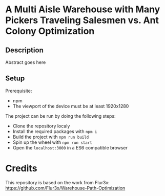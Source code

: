 # A Multi Aisle Warehouse with Many Pickers Traveling Salesmen vs. Ant Colony Optimization 

## Description
Abstract goes here

## Setup
Prerequisite:
* npm
* The viewport of the device must be at least 1920x1280

The project can be run by doing the following steps:

* Clone the repository localy
* Install the required packages with `npm i`
* Build the project with `npm run build` 
* Spin up the wheel with `npm run start` 
* Open the `localhost:3000` in a ES6 compatible browser

# Credits
This repository is based on the work from Flur3x:
https://github.com/Flur3x/Warehouse-Path-Optimization